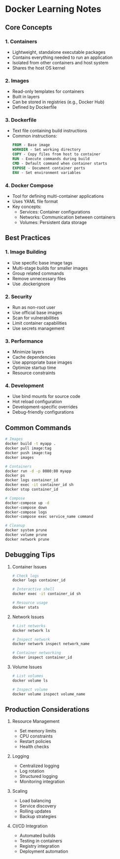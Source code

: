 # Docker Learning Notes

## Core Concepts

### 1. Containers

- Lightweight, standalone executable packages
- Contains everything needed to run an application
- Isolated from other containers and host system
- Shares the host OS kernel

### 2. Images

- Read-only templates for containers
- Built in layers
- Can be stored in registries (e.g., Docker Hub)
- Defined by Dockerfile

### 3. Dockerfile

- Text file containing build instructions
- Common instructions:
  ```dockerfile
  FROM - Base image
  WORKDIR - Set working directory
  COPY - Copy files from host to container
  RUN - Execute commands during build
  CMD - Default command when container starts
  EXPOSE - Document container ports
  ENV - Set environment variables
  ```

### 4. Docker Compose

- Tool for defining multi-container applications
- Uses YAML file format
- Key concepts:
  - Services: Container configurations
  - Networks: Communication between containers
  - Volumes: Persistent data storage

## Best Practices

### 1. Image Building

- Use specific base image tags
- Multi-stage builds for smaller images
- Group related commands
- Remove unnecessary files
- Use .dockerignore

### 2. Security

- Run as non-root user
- Use official base images
- Scan for vulnerabilities
- Limit container capabilities
- Use secrets management

### 3. Performance

- Minimize layers
- Cache dependencies
- Use appropriate base images
- Optimize startup time
- Resource constraints

### 4. Development

- Use bind mounts for source code
- Hot reload configuration
- Development-specific overrides
- Debug-friendly configurations

## Common Commands

```bash
# Images
docker build -t myapp .
docker pull image:tag
docker push image:tag
docker images

# Containers
docker run -d -p 8080:80 myapp
docker ps
docker logs container_id
docker exec -it container_id sh
docker stop container_id

# Compose
docker-compose up -d
docker-compose down
docker-compose logs
docker-compose exec service_name command

# Cleanup
docker system prune
docker volume prune
docker network prune
```

## Debugging Tips

1. Container Issues

   ```bash
   # Check logs
   docker logs container_id

   # Interactive shell
   docker exec -it container_id sh

   # Resource usage
   docker stats
   ```

2. Network Issues

   ```bash
   # List networks
   docker network ls

   # Inspect network
   docker network inspect network_name

   # Container networking
   docker inspect container_id
   ```

3. Volume Issues

   ```bash
   # List volumes
   docker volume ls

   # Inspect volume
   docker volume inspect volume_name
   ```

## Production Considerations

1. Resource Management

   - Set memory limits
   - CPU constraints
   - Restart policies
   - Health checks

2. Logging

   - Centralized logging
   - Log rotation
   - Structured logging
   - Monitoring integration

3. Scaling

   - Load balancing
   - Service discovery
   - Rolling updates
   - Backup strategies

4. CI/CD Integration
   - Automated builds
   - Testing in containers
   - Registry integration
   - Deployment automation
